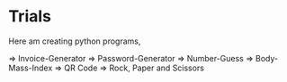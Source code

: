 # Trials

 Here am creating python programs,
 
 => Invoice-Generator
 => Password-Generator
 => Number-Guess
 => Body-Mass-Index
 => QR Code
 => Rock, Paper and Scissors
